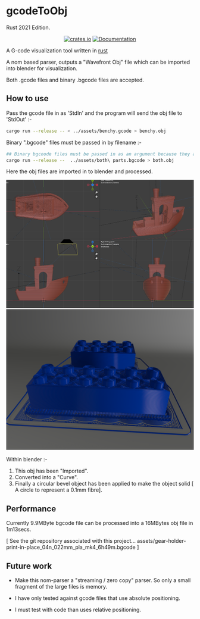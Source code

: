 # gcodeToObj

Rust 2021 Edition.

<div align="center">

<a href="https://crates.io/crates/gcode2obj"><img alt="crates.io" src="https://img.shields.io/crates/v/gcode2obj.svg"/></a>
<a href="https://docs.rs/gcode2obj/latest/gcode2obj" rel="nofollow noopener noreferrer"><img src="https://img.shields.io/crates/d/gcode2obj.svg" alt="Documentation"></a>

</div>

A G-code visualization tool written in [rust](https://www.rust-lang.org/)

A nom based parser, outputs a "Wavefront Obj" file which can be imported into blender for visualization.

Both .gcode files and binary .bgcode files are accepted.

## How to use

Pass the gcode file in as 'StdIn' and the program will send the obj file to 'StdOut' :-

```bash
cargo run --release -- < ../assets/benchy.gcode > benchy.obj
```

Binary ".bgcode" files must be passed in by filename :-

```bash
## Binary bgcoode files must be passed in as an argument because they are not utf-8 encoded
cargo run --release --  ../assets/both\ parts.bgcode > both.obj
```

Here the obj files are imported in to blender and processed.

![Benchy in Blender](<https://github.com/martinfrances107/gcode-nom/blob/main/images/BlenderBenchy.png?raw=true>)
![Lego bricks](https://github.com/martinfrances107/gcode-nom/blob/main/images/lego.png?raw=true)

Within blender :-

1) This obj has been "Imported".
2) Converted into a "Curve".
3) Finally a circular bevel object has been applied to make the object solid [ A circle to represent a 0.1mm fibre].

## Performance

Currently 9.9MByte bgcode file can be processed into a 16MBytes obj file in 1m13secs.

[ See the git repository associated with this project...
assets/gear-holder-print-in-place_04n_022mm_pla_mk4_6h49m.bgcode ]

## Future work

* Make this nom-parser a "streaming / zero copy" parser. So only a small fragment of the large files is memory.

* I have only tested against gcode files that use absolute positioning.

* I must test with code than uses relative positioning.
